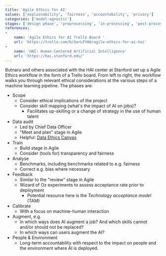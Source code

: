 ```yaml
---
title: 'Agile Ethics for AI'
values: ['explainability', 'fairness', 'accountability', 'privacy']
categories: ['model-agnostic']
stages: ['design phase', 'preprocessing', 'in-processing', 'post-processing']
references: 
- 
    name: 'Agile Ethics for AI Trello Board '
    url: 'https://trello.com/b/SarLFYOd/agile-ethics-for-ai-hai'
- 
    name: 'HAI: Human-Centered Artificial Intelligence'
    url: 'https://hai.stanford.edu/'
---
```


Butnaru and others associated with the HAI center at Stanford set up a Agile Ethics workflow in the form of a Trello board.
From left to right, the workflow walks you through relevant ethical considerations at the various steps of a machine learning pipeline.
The phases are:

- Scope
    * Consider ethical implications of the project
    * Consider skill mapping (what's the impact of AI on jobs)?
        - Facilitates up-skilling or a change of strategy in the use of human talent
- Data audit
    * Led by Chief Data Officer
    * "Meet and plan" stage in Agile
    * Helpful: [Data Ethics Canvas](https://theodi.org/article/why-we-need-the-data-ethics-canvas/)
- Train
    * Build stage in Agile
    * Consider (tools for) transparency and fairness
- Analyse
    * Benchmarks, including benchmarks related to e.g. fairness
    * Correct e.g. bias where necessary
- Feedback
    * Similar to the "review" stage in Agile
    * Wizard of Oz experiments to assess acceptance rate prior to deployment
        - Potential resource here is the *Technology acceptance model* (TAM)
- Calibrate
    * With a focus on machine-human interaction
- Augment, e.g.
    * In which ways does AI augment a job? And which skills cannot and/or should not be replaced?
    * In which ways can users augment the AI?
- People & Environment
    * Long-term accountability with respect to the impact on people and the environment where AI is deployed.
